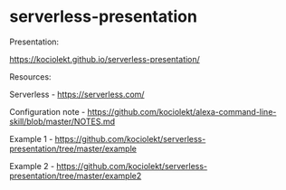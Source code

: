 # serverless-presentation


Presentation:

https://kociolekt.github.io/serverless-presentation/



Resources:

Serverless - https://serverless.com/

Configuration note - https://github.com/kociolekt/alexa-command-line-skill/blob/master/NOTES.md

Example 1 - https://github.com/kociolekt/serverless-presentation/tree/master/example

Example 2 - https://github.com/kociolekt/serverless-presentation/tree/master/example2

